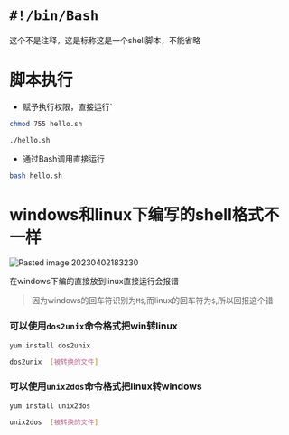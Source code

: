 
# `#!/bin/Bash`


这个不是注释，这是标称这是一个shell脚本，不能省略


# 脚本执行

-  赋予执行权限，直接运行`
```bash
chmod 755 hello.sh

./hello.sh
```

- 通过Bash调用直接运行
```bash
bash hello.sh
```


# windows和linux下编写的shell格式不一样
![Pasted image 20230402183230](http://qn.qu1u1.cn/202304172310542.png)

在windows下编的直接放到linux直接运行会报错

> 因为windows的回车符识别为`M$`,而linux的回车符为`$`,所以回报这个错

### 可以使用`dos2unix`命令格式把win转linux

```bash
yum install dos2unix

dos2unix  [被转换的文件]
```

### 可以使用`unix2dos`命令格式把linux转windows

```bash
yum install unix2dos

unix2dos  [被转换的文件]
```
